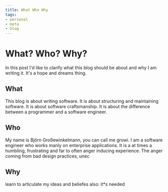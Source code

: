 ```yaml
---
title: What Who Why
tags:
- personal
- meta
- blog
---
```

# What? Who? Why?
In this post I'd like to clarify what this blog should be about and why I am writing it. It's a hope and dreams thing.

## What
This blog is about writing software. It is about structuring and maintaining software. It is about software craftsmanship. It is about the difference between a programmer and a software engineer.

## Who 
My name is Björn Großewinkelmann, you can call me growi. I am a software engineer who works manly on enterprise applications. It is a at times a humbling, frustrating and far to often anger inducing experience.
The anger coming from bad design practices, unec  

## Why
learn to articulate my ideas and beliefes
also: it*s needed
<!--stackedit_data:
eyJoaXN0b3J5IjpbMTQ4MTY4OTEwMywtNjEwMzczNDc4LC0xMD
k5ODQzOTIsLTU1MTI1MjAyMCwxOTYzNjUzMTk0LDEyNTExNDE0
NjcsMTEwMTQ0NTEzNCwtMTY4OTU4NDQ5NywtMTczNzcxMjc1MS
wtNTc0NjUzNjgsMTkzNjc1NTQ0OSwtNTAwNDc0MjM2XX0=
-->